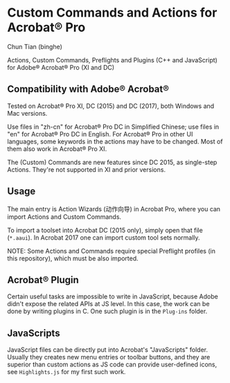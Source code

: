 # Custom Commands and Actions for Acrobat® Pro
Chun Tian (binghe)

Actions, Custom Commands, Preflights and Plugins (C++ and JavaScript) for Adobe® Acrobat® Pro (XI and DC)

## Compatibility with Adobe® Acrobat®

Tested on Acrobat® Pro XI, DC (2015) and DC (2017), both Windows and Mac versions.

Use files in "zh-cn" for Acrobat® Pro DC in Simplified Chinese; use files in "en" for Acrobat® Pro DC in English. For Acrobat® Pro in other UI languages, some keywords in the actions may have to be changed.  Most of them also work in Acrobat® Pro XI.

The (Custom) Commands are new features since DC 2015, as single-step Actions. They're not supported in XI and prior versions.

## Usage

The main entry is Action Wizards (动作向导) in Acrobat Pro, where you can import Actions and Custom Commands.

To import a toolset into Acrobat DC (2015 only), simply open that file (`*.aaui`). In Acrobat 2017 one can import custom tool sets normally.

NOTE: Some Actions and Commands require special Preflight profiles (in this repository), which must be also imported.

## Acrobat® Plugin

Certain useful tasks are impossible to write in JavaScript, because Adobe didn't expose the related APIs at JS level. In this case, the work can be done by writing plugins in C. One such plugin is in the `Plug-ins` folder.

## JavaScripts

JavaScript files can be directly put into Acrobat's "JavaScripts" folder. Usually they creates new menu entries or toolbar buttons, and they are superior than custom actions as JS code can provide user-defined icons, see `Highlights.js` for my first such work.

